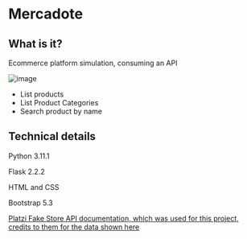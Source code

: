<h1>Mercadote</h1>
     <h2>What is it?</h2>
     <p>Ecommerce platform simulation, consuming an API</p>
    
![image](https://user-images.githubusercontent.com/50780601/218523331-d21c6e25-a448-44b4-a757-1d03e6c38c16.png)
<ul>
     <li>List products</li>
     <li>List Product Categories</li>
     <li>Search product by name</li>
</ul>

  <h2>Technical details</h2>
     <p>Python 3.11.1</p>
     <p>Flask 2.2.2</p>
     <p>HTML and CSS</p>
     <p>Bootstrap 5.3</p>
      <a aria-current="page" href="https://fakeapi.platzi.com/">Platzi Fake Store API documentation, which was used for this project, credits to them for the data shown here</a>


